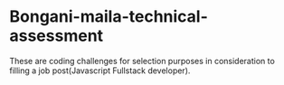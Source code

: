 # Bongani-maila-technical-assessment

These are coding challenges for selection purposes in consideration to filling a job post(Javascript Fullstack developer).
